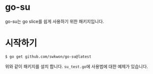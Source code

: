 # go-su
go-su는 go slice를 쉽게 사용하기 위한 패키지입니다.
# 시작하기
```
$ go get github.com/swkwon/go-su@latest
```
위와 같이 패키지를 설치 합니다.
`su_test.go`에 사용법에 대한 예제가 있습니다.